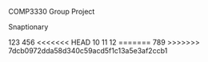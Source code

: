 <p>COMP3330 Group Project</p>
<p>Snaptionary</P>
123
456
<<<<<<< HEAD
10 11 12
=======
789
>>>>>>> 7dcb0972dda58d340c59acd5f1c13a5e3af2ccb1
